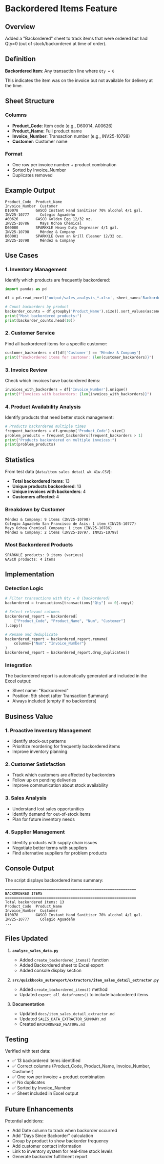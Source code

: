 # Backordered Items Feature

## Overview

Added a "Backordered" sheet to track items that were ordered but had Qty=0 (out of stock/backordered at time of order).

## Definition

**Backordered Item**: Any transaction line where `Qty = 0`

This indicates the item was on the invoice but not available for delivery at the time.

## Sheet Structure

### Columns
- **Product_Code**: Item code (e.g., D60014, A00626)
- **Product_Name**: Full product name
- **Invoice_Number**: Transaction number (e.g., INV25-10798)
- **Customer**: Customer name

### Format
- One row per invoice number + product combination
- Sorted by Invoice_Number
- Duplicates removed

## Example Output

```
Product_Code  Product_Name                                          Invoice_Number  Customer
D10078        GASCÓ Instant Hand Sanitizer 70% alcohol 4/1 gal.    INV25-10777     Colegio Aguadeño
A00626        GASCÓ Golden Egg 12/32 oz.                           INV25-10786     Mays Ochoa Chemical
D60000        SPARKKLE Heavy Duty Degreaser 4/1 gal.               INV25-10798     Méndez & Company
D60001        SPARKKLE Oven an Grill Cleaner 12/32 oz.             INV25-10798     Méndez & Company
```

## Use Cases

### 1. Inventory Management
Identify which products are frequently backordered:
```python
import pandas as pd

df = pd.read_excel('output/sales_analysis_*.xlsx', sheet_name='Backordered')

# Count backorders by product
backorder_counts = df.groupby('Product_Name').size().sort_values(ascending=False)
print("Most backordered products:")
print(backorder_counts.head(10))
```

### 2. Customer Service
Find all backordered items for a specific customer:
```python
customer_backorders = df[df['Customer'] == 'Méndez & Company']
print(f"Backordered items for customer: {len(customer_backorders)}")
```

### 3. Invoice Review
Check which invoices have backordered items:
```python
invoices_with_backorders = df['Invoice_Number'].unique()
print(f"Invoices with backorders: {len(invoices_with_backorders)}")
```

### 4. Product Availability Analysis
Identify products that need better stock management:
```python
# Products backordered multiple times
frequent_backorders = df.groupby('Product_Code').size()
problem_products = frequent_backorders[frequent_backorders > 1]
print("Products backordered on multiple invoices:")
print(problem_products)
```

## Statistics

From test data (`data/item sales detail wk 41w.CSV`):
- **Total backordered items**: 13
- **Unique products backordered**: 13
- **Unique invoices with backorders**: 4
- **Customers affected**: 4

### Breakdown by Customer
```
Méndez & Company: 9 items (INV25-10798)
Colegio Aguadeño San Francisco de Asis: 1 item (INV25-10777)
Mays Ochoa Chemical Company: 1 item (INV25-10786)
Méndez & Company: 2 items (INV25-10797, INV25-10798)
```

### Most Backordered Products
```
SPARKKLE products: 9 items (various)
GASCÓ products: 4 items
```

## Implementation

### Detection Logic
```python
# Filter transactions with Qty = 0 (backordered)
backordered = transactions[transactions["Qty"] == 0].copy()

# Select relevant columns
backordered_report = backordered[
    ["Product_Code", "Product_Name", "Num", "Customer"]
].copy()

# Rename and deduplicate
backordered_report = backordered_report.rename(
    columns={"Num": "Invoice_Number"}
)
backordered_report = backordered_report.drop_duplicates()
```

### Integration
The backordered report is automatically generated and included in the Excel output:
- Sheet name: "Backordered"
- Position: 5th sheet (after Transaction Summary)
- Always included (empty if no backorders)

## Business Value

### 1. Proactive Inventory Management
- Identify stock-out patterns
- Prioritize reordering for frequently backordered items
- Improve inventory planning

### 2. Customer Satisfaction
- Track which customers are affected by backorders
- Follow up on pending deliveries
- Improve communication about stock availability

### 3. Sales Analysis
- Understand lost sales opportunities
- Identify demand for out-of-stock items
- Plan for future inventory needs

### 4. Supplier Management
- Identify products with supply chain issues
- Negotiate better terms with suppliers
- Find alternative suppliers for problem products

## Console Output

The script displays backordered items summary:
```
============================================================
BACKORDERED ITEMS
============================================================
Total backordered items: 13
Product_Code  Product_Name                                          Invoice_Number  Customer
D10078        GASCÓ Instant Hand Sanitizer 70% alcohol 4/1 gal.    INV25-10777     Colegio Aguadeño
...
```

## Files Updated

1. **`analyze_sales_data.py`**
   - Added `create_backordered_items()` function
   - Added Backordered sheet to Excel export
   - Added console display section

2. **`src/quickbooks_autoreport/extractors/item_sales_detail_extractor.py`**
   - Added `create_backordered_items()` method
   - Updated `export_all_dataframes()` to include backordered items

3. **Documentation**
   - Updated `docs/item_sales_detail_extractor.md`
   - Updated `SALES_DATA_EXTRACTOR_SUMMARY.md`
   - Created `BACKORDERED_FEATURE.md`

## Testing

Verified with test data:
- ✅ 13 backordered items identified
- ✅ Correct columns (Product_Code, Product_Name, Invoice_Number, Customer)
- ✅ One row per invoice + product combination
- ✅ No duplicates
- ✅ Sorted by Invoice_Number
- ✅ Sheet included in Excel output

## Future Enhancements

Potential additions:
- Add Date column to track when backorder occurred
- Add "Days Since Backorder" calculation
- Group by product to show backorder frequency
- Add customer contact information
- Link to inventory system for real-time stock levels
- Generate backorder fulfillment report

